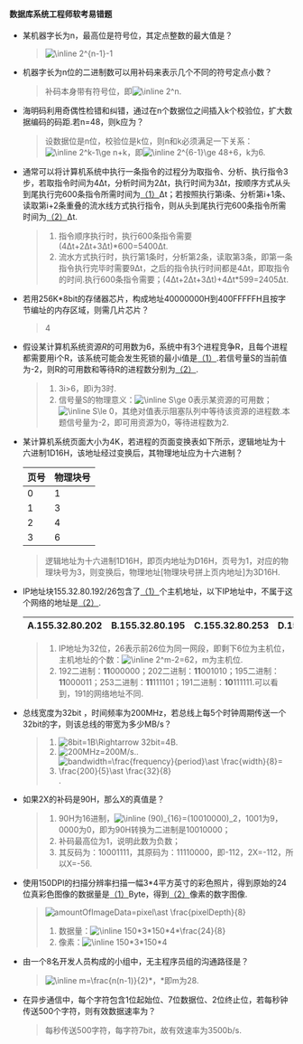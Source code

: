 #### 数据库系统工程师软考易错题

- 某机器字长为n，最高位是符号位，其定点整数的最大值是？

  > <img src="https://latex.codecogs.com/svg.image?\inline&space;2^{n-1}-1" title="\inline 2^{n-1}-1" />

- 机器字长为n位的二进制数可以用补码来表示几个不同的符号定点小数？

  > 补码本身带有符号位，即<img src="https://latex.codecogs.com/svg.image?\inline&space;2^n" title="\inline 2^n" />.

- 海明码利用奇偶性检错和纠错，通过在n个数据位之间插入k个校验位，扩大数据编码的码距.若n=48，则k应为？

  > 设数据位是n位，校验位是k位，则n和k必须满足一下关系：<img src="https://latex.codecogs.com/svg.image?\inline&space;2^k-1\ge&space;n&plus;k" title="\inline 2^k-1\ge n+k" />，即<img src="https://latex.codecogs.com/svg.image?\inline&space;2^{6-1}\ge&space;48&plus;6" title="\inline 2^{6-1}\ge 48+6" />，k为6.

- 通常可以将计算机系统中执行一条指令的过程分为取指令、分析、执行指令3步，若取指令时间为4Δt，分析时间为2Δt，执行时间为3Δt，按顺序方式从头到尾执行完600条指令所需时间为<u>（1）</u>Δt；若按照执行第i条、分析第i+1条、读取第i+2条重叠的流水线方式执行指令，则从头到尾执行完600条指令所需时间为<u>（2）</u>Δt.

  > 1. 指令顺序执行时，执行600条指令需要(4Δt+2Δt+3Δt)*600=5400Δt.
  > 2. 流水方式执行时，执行第1条时，分析第2条，读取第3条，即第一条指令执行完毕时需要9Δt，之后的指令执行时间都是4Δt，即取指令的时间.执行600条指令需要；(4Δt+2Δt+3Δt)+4Δt*599=2405Δt.


- 若用256K*8bit的存储器芯片，构成地址40000000H到400FFFFFH且按字节编址的内存区域，则需几片芯片？

  > 4

- 假设某计算机系统资源$R$的可用数为6，系统中有3个进程竞争R，且每个进程都需要用i个R，该系统可能会发生死锁的最小i值是<u>（1）</u>.若信号量S的当前值为-2，则R的可用数和等待R的进程数分别为<u>（2）</u>.

  > 1. 3i>6，即i为3时.
  > 2. 信号量S的物理意义：<img src="https://latex.codecogs.com/svg.image?\inline&space;S\ge&space;0" title="\inline S\ge 0" />表示某资源的可用数；<img src="https://latex.codecogs.com/svg.image?\inline&space;S\le&space;0" title="\inline S\le 0" />，其绝对值表示阻塞队列中等待该资源的进程数.本题信号量为-2，即可用资源为0，等待进程数为2.

- 某计算机系统页面大小为4K，若进程的页面变换表如下所示，逻辑地址为十六进制1D16H，该地址经过变换后，其物理地址应为十六进制？

  | 页号 | 物理块号 |
  | ---- | -------- |
  | 0    | 1        |
  | 1    | 3        |
  | 2    | 4        |
  | 3    | 6        |

  > 逻辑地址为十六进制1D16H，即页内地址为D16H，页号为1，对应的物理块号为3，则变换后，物理地址[物理块号拼上页内地址]为3D16H.

- IP地址块155.32.80.192/26包含了<u>（1）</u>个主机地址，以下IP地址中，不属于这个网络的地址是<u>（2）</u>.

  | A.155.32.80.202 | B.155.32.80.195 | C.155.32.80.253 | D.155.32.80.191 |
  | --------------- | --------------- | --------------- | --------------- |

  > 1. IP地址为32位，26表示前26位为同一网段，即剩下6位为主机位，主机地址的个数：<img src="https://latex.codecogs.com/svg.image?\inline&space;2^m-2=62" title="\inline 2^m-2=62" />，m为主机位.
  > 2. 192二进制：**11**000000；202二进制：**11**001010；195二进制：**11**000011；253二进制：**11**111101；191二进制：**10**111111.可以看到，191的网络地址不同.

- 总线宽度为32bit ，时间频率为200MHz，若总线上每5个时钟周期传送一个32bit的字，则该总线的带宽为多少MB/s？

  > 1. <img src="https://latex.codecogs.com/svg.image?8bit=1B\Rightarrow&space;32bit=4B" title="8bit=1B\Rightarrow 32bit=4B" />.
  > 2. <img src="https://latex.codecogs.com/svg.image?200MHz=200M/s." title="200MHz=200M/s." />.
  > 3. <img src="https://latex.codecogs.com/svg.image?bandwidth=\frac{frequency}{period}\ast&space;\frac{width}{8}=&space;\frac{200}{5}\ast&space;\frac{32}{8}" title="bandwidth=\frac{frequency}{period}\ast \frac{width}{8}= \frac{200}{5}\ast \frac{32}{8}" />.

- 如果2X的补码是90H，那么X的真值是？

  > 1. 90H为16进制，<img src="https://latex.codecogs.com/svg.image?\inline&space;(90)_{16}=(10010000)_2" title="\inline (90)_{16}=(10010000)_2" />，1001为9，0000为0，即为90H转换为二进制是10010000；
  > 2. 补码最高位为1，说明此数为负数；
  > 3. 其反码为：10001111，其原码为：11110000，即-112，2X=-112，所以X=-56.

- 使用150DPI的扫描分辨率扫描一幅3*4平方英寸的彩色照片，得到原始的24位真彩色图像的数据量是<u>（1）</u>Byte，得到<u>（2）</u>像素的数字图像.

  > <img src="https://latex.codecogs.com/svg.image?amountOfImageData=pixel\ast&space;\frac{pixelDepth}{8}" title="amountOfImageData=pixel\ast \frac{pixelDepth}{8}" />
  >
  > 1. 数据量：<img src="https://latex.codecogs.com/svg.image?\inline&space;150*3*150*4*\frac{24}{8}" title="\inline 150*3*150*4*\frac{24}{8}" />
  > 2. 像素：<img src="https://latex.codecogs.com/svg.image?\inline&space;150*3*150*4" title="\inline 150*3*150*4" />

- 由一个8名开发人员构成的小组中，无主程序员组的沟通路径是？

  > <img src="https://latex.codecogs.com/svg.image?\inline&space;m=\frac{n(n-1)}{2}" title="\inline m=\frac{n(n-1)}{2}" />*，*即m为28.

- 在异步通信中，每个字符包含1位起始位、7位数据位、2位终止位，若每秒钟传送500个字符，则有效数据速率为？

  > 每秒传送500字符，每字符7bit，故有效速率为3500b/s.

  



